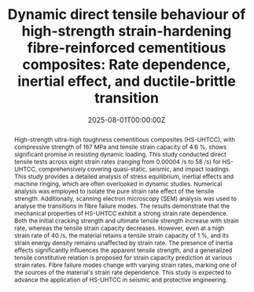 ---
title: "Dynamic direct tensile behaviour of high-strength strain-hardening fibre-reinforced cementitious composites: Rate dependence, inertial effect, and ductile-brittle transition"
authors:
- Yanxin Hao
- yinxing
- Qinghua Li*
- Guan Quan
- Shilang Xu
author_notes:
- "Equal contribution"
- "Equal contribution"
date: "2025-08-01T00:00:00Z"

# Publication type.
# Accepts a single type but formatted as a YAML list (for Hugo requirements).
# Enter a publication type from the CSL standard.
publication_types: ["article-journal"]

# Publication name and optional abbreviated publication name.
publication: "***International Journal of Impact Engineering***, 202, 105309"

abstract: High-strength ultra-high toughness cementitious composites (HS-UHTCC), with compressive strength of 167 MPa and tensile strain capacity of 4.6 %, shows significant promise in resisting dynamic loading. This study conducted direct tensile tests across eight strain rates (ranging from 0.00004 /s to 58 /s) for HS-UHTCC, comprehensively covering quasi-static, seismic, and impact loadings. This study provides a detailed analysis of stress equilibrium, inertial effects and machine ringing, which are often overlooked in dynamic studies. Numerical analysis was employed to isolate the pure strain rate effect of the tensile strength. Additionally, scanning electron microscopy (SEM) analysis was used to analyse the transitions in fibre failure modes. The results demonstrate that the mechanical properties of HS-UHTCC exhibit a strong strain rate dependence. Both the initial cracking strength and ultimate tensile strength increase with strain rate, whereas the tensile strain capacity decreases. However, even at a high strain rate of 40 /s, the material retains a tensile strain capacity of 1 %, and its strain energy density remains unaffected by strain rate. The presence of inertia effects significantly influences the apparent tensile strength, and a generalized tensile constitutive relation is proposed for strain capacity prediction at various strain rates. Fibre failure modes change with varying strain rates, marking one of the sources of the material's strain rate dependence. This study is expected to advance the application of HS-UHTCC in seismic and protective engineering.

tags:
- Mechanical Behavior
- SH-UHPFRC
featured: false

links:
  - type: doi
    url: "https://doi.org/10.1016/j.ijimpeng.2025.105309"
  # - type: video
  #   url: ""

# Featured image
# To use, add an image named `featured.jpg/png` to your page's folder. 
image:
  placement: 2
  focal_point: "Top"
  preview_only: false

# Associated Projects (optional).
#   Associate this publication with one or more of your projects.
#   Simply enter your project's folder or file name without extension.
#   E.g. `internal-project` references `content/project/internal-project/index.md`.
#   Otherwise, set `projects: []`.
projects: []

# Slides (optional).
#   Associate this publication with Markdown slides.
#   Simply enter your slide deck's filename without extension.
#   E.g. `slides: "example"` references `content/slides/example/index.md`.
#   Otherwise, set `slides: ""`.
slides: ""
---